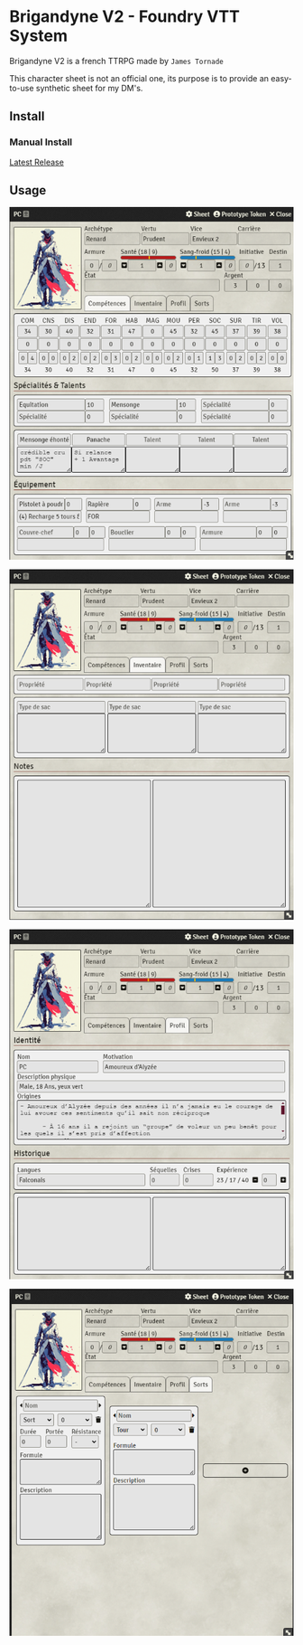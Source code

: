 # Brigandyne V2 - Foundry VTT System

Brigandyne V2 is a french TTRPG made by `James Tornade`

This character sheet is not an official one, its purpose is to provide an easy-to-use synthetic sheet for my DM's.

## Install

### Manual Install

[Latest Release](https://github.com/monnierant/brigandyne/releases/latest/download/system.json)

## Usage

![Page1](docs/img/Page1.png)

![Page2](docs/img/Page2.png)

![Page3](docs/img/Page3.png)

![Page4](docs/img/Page4.png)
